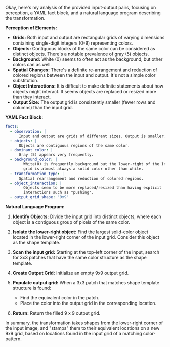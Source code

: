 Okay, here's my analysis of the provided input-output pairs, focusing on perception, a YAML fact block, and a natural language program describing the transformation.

**Perception of Elements:**

*   **Grids:** Both input and output are rectangular grids of varying dimensions containing single-digit integers (0-9) representing colors.
*   **Objects:** Contiguous blocks of the same color can be considered as distinct objects. There's a notable prevalence of gray (5) objects.
*   **Background:** White (0) seems to often act as the background, but other colors can as well.
*   **Spatial Changes:** There's a definite re-arrangement and reduction of colored regions between the input and output. It's not a simple color substitution.
*   **Object Interactions:** It is difficult to make definite statements about how objects might interact. It seems objects are replaced or resized more than they interact.
* **Output Size:** The output grid is consistently smaller (fewer rows and columns) than the input grid.

**YAML Fact Block:**


```yaml
facts:
  - observation: |
      Input and output are grids of different sizes. Output is smaller.
  - objects: |
      Objects are contiguous regions of the same color.
  - dominant_color: |
      Gray (5) appears very frequently.
  - background_color: |
        White(0) is frequently background but the lower-right of the Input
        grid is almost always a solid color other than white.
  - transformation_type: |
      Spatial rearrangement and reduction of colored regions.
  - object_interaction: |
        Objects seem to be more replaced/resized than having explicit
        interactions such as "pushing".
  - output_grid_shape: "9x9"

```


**Natural Language Program:**

1.  **Identify Objects:** Divide the input grid into distinct objects, where each object is a contiguous group of pixels of the same color.

2.  **Isolate the lower-right object:** Find the largest solid-color object
    located in the lower-right corner of the input grid. Consider this object
    as the shape template.

3. **Scan the input grid:** Starting at the top-left corner of the input,
    search for 3x3 patches that have the same color structure as the shape
    template.

4.  **Create Output Grid:** Initialize an empty 9x9 output grid.

5.  **Populate output grid:** When a 3x3 patch that matches shape template
    structure is found:
    - Find the equivalent color in the patch.
    - Place the color into the output grid in the corresponding location.

6. **Return:** Return the filled 9 x 9 output grid.

In summary, the transformation takes shapes from the lower-right corner of the
input image, and "stamps" them to their equivalent locations on a new 9x9 grid,
based on locations found in the input grid of a matching color-pattern.
